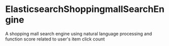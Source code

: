 # ElasticsearchShoppingmallSearchEngine
A shopping mall search engine using natural language processing and function score related to user's item click count
